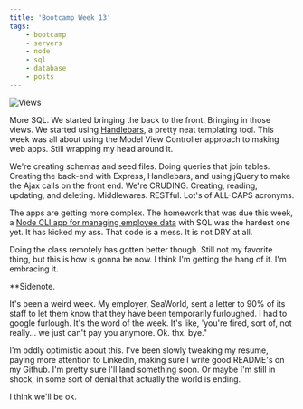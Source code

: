 ```yaml
---
title: 'Bootcamp Week 13'
tags: 
    - bootcamp
    - servers
    - node
    - sql
    - database
    - posts
---
```


![Views](https://preview.redd.it/9r2t1fkstco21.jpg?width=1280&format=pjpg&auto=webp&s=aec65484fb915c816649adeea540a54f00533597)

More SQL. We started bringing the back to the front. Bringing in those views. We started using [Handlebars](http://handlebarsjs.com/), a pretty neat templating tool. This week was all about using the Model View Controller approach to making web apps. Still wrapping my head around it. 

We're creating schemas and seed files. Doing queries that join tables. Creating the back-end with Express, Handlebars, and using jQuery to make the Ajax calls on the front end. We're CRUDING. Creating, reading, updating, and deleting. Middlewares. RESTful. Lot's of ALL-CAPS acronyms. 

The apps are getting more complex. The homework that was due this week, a [Node CLI app for managing employee data](https://github.com/yarocruz/employee-tracker) with SQL was the hardest one yet. It has kicked my ass. That code is a mess. It is not DRY at all. 

Doing the class remotely has gotten better though. Still not my favorite thing, but this is how is gonna be now. I think I'm getting the hang of it. I'm embracing it.

**Sidenote.

It's been a weird week. My employer, SeaWorld, sent a letter to 90% of its staff to let them know that they have been temporarily furloughed. I had to google furlough. It's the word of the week. It's like, 'you're fired, sort of, not really... we just can't pay you anymore. Ok. thx. bye." 

I'm oddly optimistic about this. I've been slowly tweaking my resume, paying more attention to LinkedIn, making sure I write good README's on my Github. I'm pretty sure I'll land something soon. Or maybe I'm still in shock, in some sort of denial that actually the world is ending. 

I think we'll be ok.